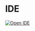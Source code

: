 # IDE

[![Open IDE](https://gitpod.io/button/open-in-gitpod.svg)](https://gitpod.io#https://github.com/bfh/reveal.js)
